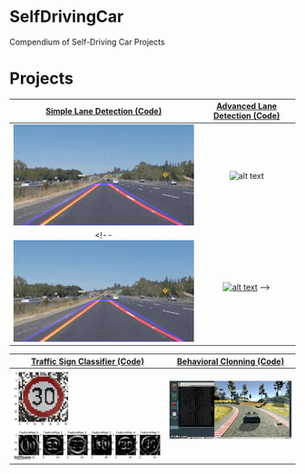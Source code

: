 # SelfDrivingCar
Compendium of Self-Driving Car Projects

[//]: # (Image Directory Paths)
[image1]: ./README_images/simple_lane_detection.gif
[image2]: ./README_images/advanced_lane_detection.gif
[image3]: ./README_images/traffic.gif
[image4]: ./README_images/behavior.gif

[//]: # (Repo URL Links)
[link1]: https://github.com/laygond/Simple-Lane-Detection
[link2]: https://github.com/laygond/Advanced-Lane-Detection
[link3]: https://github.com/laygond/Traffic-Sign-Classifier
[link4]: https://github.com/laygond/Behavioral-Cloning


# Projects

[Simple Lane Detection (Code)][link1] | [Advanced Lane Detection (Code)][link2]
:---:|:---:
![alt text][image1] | ![alt text][image2]
<!-- <a href=https://github.com/laygond/Simple-Lane-Detection>![alt text][image1]</a>  |     <a href=https://github.com/laygond/Simple-Lane-Detection>![alt text][image2]</a>  -->

[Traffic Sign Classifier (Code)][link3] | [Behavioral Clonning (Code)][link4]
:---:|:---:
![alt text][image3] | ![alt text][image4] &nbsp; &nbsp; &nbsp; &nbsp;

